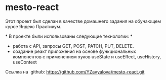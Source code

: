 # mesto-react
Этот проект был сделан в качестве домашнего задания на обучающем курсе Яндекс Практикум.

\* В проектe были использованы следующие технологии: \*

* работа с API, запросы GET, POST, PATCH, PUT, DELETE.
* создание реакт приложения на основе функциональных компонентов с применением хуков useState и useEffect, useHistory, useContext


Ссылка на  github: https://github.com/YZavyalova/mesto-react.git